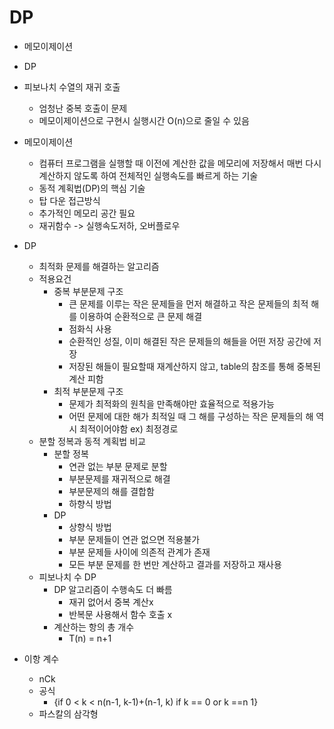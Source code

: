 # DP
- 메모이제이션
- DP
- 피보나치 수열의 재귀 호출
    * 엄청난 중복 호출이 문제
    * 메모이제이션으로 구현시 실행시간 O(n)으로 줄일 수 있음

- 메모이제이션
    * 컴퓨터 프로그램을 실행할 때 이전에 계산한 값을 메모리에 저장해서 매번 다시 계산하지 않도록 하여 전체적인 실행속도를 빠르게 하는 기술
    * 동적 계획법(DP)의 핵심 기술
    * 탑 다운 접근방식
    * 추가적인 메모리 공간 필요
    * 재귀함수 -> 실행속도저하, 오버플로우

- DP
    * 최적화 문제를 해결하는 알고리즘
    * 적용요건
        * 중복 부분문제 구조
            * 큰 문제를 이루는 작은 문제들을 먼저 해결하고 작은 문제들의 최적 해를 이용하여 순환적으로 큰 문제 해결
            * 점화식 사용
            * 순환적인 성질, 이미 해결된 작은 문제들의 해들을 어떤 저장 공간에 저장
            * 저장된 해들이 필요할때 재계산하지 않고, table의 참조를 통해 중복된 계산 피함
        * 최적 부분문제 구조
            * 문제가 최적화의 원칙을 만족해야만 효율적으로 적용가능
            * 어떤 문제에 대한 해가 최적일 때 그 해를 구성하는 작은 문제들의 해 역시 최적이어야함 ex) 최정경로
    * 분할 정복과 동적 계획법 비교
        * 분할 정복
            * 연관 없는 부분 문제로 분할
            * 부분문제를 재귀적으로 해결
            * 부분문제의 해를 결합함
            * 하향식 방법
        * DP
            * 상향식 방법
            * 부분 문제들이 연관 없으면 적용불가
            * 부분 문제들 사이에 의존적 관계가 존재
            * 모든 부분 문제를 한 번만 계산하고 결과를 저장하고 재사용
    * 피보나치 수 DP
        * DP 알고리즘이 수행속도 더 빠름
            * 재귀 없어서 중복 계산x
            * 반복문 사용해서 함수 호출 x
        * 계산하는 항의 총 개수
            * T(n) = n+1

- 이항 계수
    * nCk
    * 공식
        * {if 0 < k < n(n-1, k-1)+(n-1, k)
        if k == 0 or k ==n 1}
    * 파스칼의 삼각형